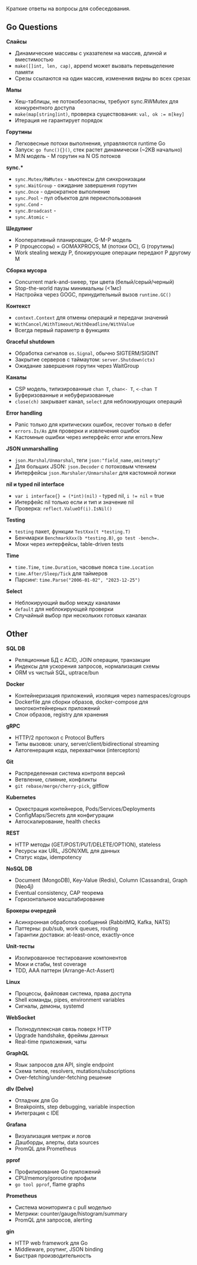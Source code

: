 Краткие ответы на вопросы для собеседования.

## Go Questions

**Слайсы**
- Динамические массивы с указателем на массив, длиной и вместимостью
- `make([]int, len, cap)`, append может вызвать перевыделение памяти
- Срезы ссылаются на один массив, изменения видны во всех срезах

**Мапы**
- Хеш-таблицы, не потокобезопасны, требуют sync.RWMutex для конкурентного доступа
- `make(map[string]int)`, проверка существования: `val, ok := m[key]`
- Итерация не гарантирует порядок

**Горутины**
- Легковесные потоки выполнения, управляются runtime Go
- Запуск: `go func(){}()`, стек растет динамически (~2KB начально)
- M:N модель - M горутин на N OS потоков

**sync.\***
- `sync.Mutex/RWMutex` - мьютексы для синхронизации
- `sync.WaitGroup` - ожидание завершения горутин
- `sync.Once` - однократное выполнение
- `sync.Pool` - пул объектов для переиспользования
- `sync.Cond` - 
- `sync.Broadcast` -
- `sync.Atomic` - 

**Шедулинг**
- Кооперативный планировщик, G-M-P модель
- P (процессоры) = GOMAXPROCS, M (потоки ОС), G (горутины)
- Work stealing между P, блокирующие операции передают P другому M

**Сборка мусора**
- Concurrent mark-and-sweep, три цвета (белый/серый/черный)
- Stop-the-world паузы минимальны (<1мс)
- Настройка через GOGC, принудительный вызов `runtime.GC()`

**Контекст**
- `context.Context` для отмены операций и передачи значений
- `WithCancel/WithTimeout/WithDeadline/WithValue`
- Всегда первый параметр в функциях

**Graceful shutdown**
- Обработка сигналов `os.Signal`, обычно SIGTERM/SIGINT
- Закрытие серверов с таймаутом: `server.Shutdown(ctx)`
- Ожидание завершения горутин через WaitGroup

**Каналы**
- CSP модель, типизированные `chan T`, `chan<- T`, `<-chan T`
- Буферизованные и небуферизованные
- `close(ch)` закрывает канал, `select` для неблокирующих операций

**Error handling**
- Panic только для критических ошибок, recover только в defer
- `errors.Is/As` для проверки и извлечения ошибок
- Кастомные ошибки через интерфейс error или errors.New

**JSON unmarshalling**
- `json.Marshal/Unmarshal`, теги `json:"field_name,omitempty"`
- Для больших JSON: `json.Decoder` с потоковым чтением
- Интерфейсы `json.Marshaler/Unmarshaler` для кастомной логики

**nil и typed nil interface**
- `var i interface{} = (*int)(nil)` - typed nil, `i != nil` = true
- Интерфейс nil только если и тип и значение nil
- Проверка: `reflect.ValueOf(i).IsNil()`

**Testing**
- `testing` пакет, функции `TestXxx(t *testing.T)`
- Бенчмарки `BenchmarkXxx(b *testing.B)`, `go test -bench=.`
- Моки через интерфейсы, table-driven tests

**Time**
- `time.Time`, `time.Duration`, часовые пояса `time.Location`
- `time.After/Sleep/Tick` для таймеров
- Парсинг: `time.Parse("2006-01-02", "2023-12-25")`

**Select**
- Неблокирующий выбор между каналами
- `default` для неблокирующей проверки
- Случайный выбор при нескольких готовых каналах

## Other

**SQL DB**
- Реляционные БД с ACID, JOIN операции, транзакции
- Индексы для ускорения запросов, нормализация схемы
- ORM vs чистый SQL, uptrace/bun

**Docker**
- Контейнеризация приложений, изоляция через namespaces/cgroups
- Dockerfile для сборки образов, docker-compose для многоконтейнерных приложений
- Слои образов, registry для хранения

**gRPC**
- HTTP/2 протокол с Protocol Buffers
- Типы вызовов: unary, server/client/bidirectional streaming
- Автогенерация кода, перехватчики (interceptors)

**Git**
- Распределенная система контроля версий
- Ветвление, слияние, конфликты
- `git rebase/merge/cherry-pick`, gitflow

**Kubernetes**
- Оркестрация контейнеров, Pods/Services/Deployments
- ConfigMaps/Secrets для конфигурации
- Автоскалирование, health checks

**REST**
- HTTP методы (GET/POST/PUT/DELETE/OPTION), stateless
- Ресурсы как URL, JSON/XML для данных
- Статус коды, idempotency

**NoSQL DB**
- Document (MongoDB), Key-Value (Redis), Column (Cassandra), Graph (Neo4j)
- Eventual consistency, CAP теорема
- Горизонтальное масштабирование

**Брокеры очередей**
- Асинхронная обработка сообщений (RabbitMQ, Kafka, NATS)
- Паттерны: pub/sub, work queues, routing
- Гарантии доставки: at-least-once, exactly-once

**Unit-тесты**
- Изолированное тестирование компонентов
- Моки и стабы, test coverage
- TDD, AAA паттерн (Arrange-Act-Assert)

**Linux**
- Процессы, файловая система, права доступа
- Shell команды, pipes, environment variables
- Сигналы, демоны, systemd

**WebSocket**
- Полнодуплексная связь поверх HTTP
- Upgrade handshake, фреймы данных
- Real-time приложения, чаты

**GraphQL**
- Язык запросов для API, single endpoint
- Схема типов, resolvers, mutations/subscriptions
- Over-fetching/under-fetching решение

**dlv (Delve)**
- Отладчик для Go
- Breakpoints, step debugging, variable inspection
- Интеграция с IDE

**Grafana**
- Визуализация метрик и логов
- Дашборды, алерты, data sources
- PromQL для Prometheus

**pprof**
- Профилирование Go приложений
- CPU/memory/goroutine профили
- `go tool pprof`, flame graphs

**Prometheus**
- Система мониторинга с pull моделью
- Метрики: counter/gauge/histogram/summary
- PromQL для запросов, alerting

**gin**
- HTTP web framework для Go
- Middleware, роутинг, JSON binding
- Быстрая производительность
